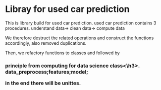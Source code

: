 # Libray for used car prediction

 This is library build for used car prediction.
 used car prediction contains 3 procedures.
 understand data-> clean data-> compute data

We therefore destruct the related operations and construct the functions accordingly, also removed duplications.

Then, we refactory functions to classes and followed by <h3>principle from computing for data science class<\h3>.
data_preprocess;features;model;

in the end there will be unittes.